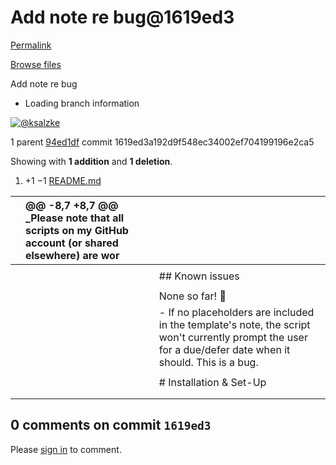 # Add note re bug@1619ed3

[Permalink](add-note-re-bug-1619ed3.md)

[Browse files](../tree/ksalzke-templates-for-omnifocus.md)

 Add note re bug

* Loading branch information

 [![@ksalzke](https://avatars.githubusercontent.com/u/16893787?s=40&v=4)](https://github.com/ksalzke)

 1 parent [94ed1df](https://github.com/ksalzke/templates-for-omnifocus/commit/94ed1df63c64d713f1a811103f89d4f25d388847) commit 1619ed3a192d9f548ec34002ef704199196e2ca5

 Showing with **1 addition** and **1 deletion**.

1.  +1 −1 [README.md](add-note-re-bug-1619ed3.md#diff-b335630551682c19a781afebcf4d07bf978fb1f8ac04c6bf87428ed5106870f5)

|  | @@ -8,7 +8,7 @@ \_Please note that all scripts on my GitHub account \(or shared elsewhere\) are wor |  |
| :--- | :--- | :--- |
|  |  |  |
|  |  |  \#\# Known issues |
|  |  |  |
|  |  |  None so far! 🤞 |
|  |  |  - If no placeholders are included in the template's note, the script won't currently prompt the user for a due/defer date when it should. This is a bug. |
|  |  |  |
|  |  |  \# Installation & Set-Up |
|  |  |  |
|  |  |  |

##  0 comments on commit `1619ed3`

 Please [sign in](https://github.com/login?return_to=https%3A%2F%2Fgithub.com%2Fksalzke%2Ftemplates-for-omnifocus%2Fcommit%2F1619ed3a192d9f548ec34002ef704199196e2ca5) to comment.


